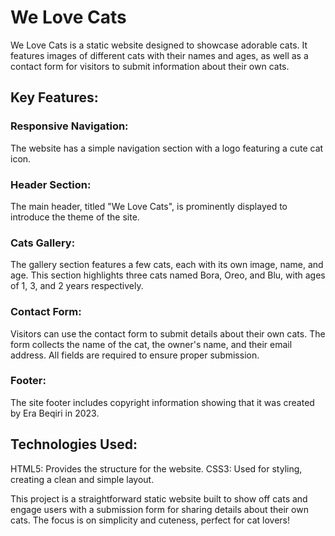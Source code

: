 # We Love Cats
We Love Cats is a static website designed to showcase adorable cats. It features images of different cats with their names and ages, as well as a contact form for visitors to submit information about their own cats.

## Key Features:
### Responsive Navigation: 
The website has a simple navigation section with a logo featuring a cute cat icon.

### Header Section: 
The main header, titled "We Love Cats", is prominently displayed to introduce the theme of the site.

### Cats Gallery:
The gallery section features a few cats, each with its own image, name, and age.
This section highlights three cats named Bora, Oreo, and Blu, with ages of 1, 3, and 2 years respectively.

### Contact Form:
Visitors can use the contact form to submit details about their own cats.
The form collects the name of the cat, the owner's name, and their email address.
All fields are required to ensure proper submission.

### Footer:
The site footer includes copyright information showing that it was created by Era Beqiri in 2023.

## Technologies Used:
HTML5: Provides the structure for the website.
CSS3: Used for styling, creating a clean and simple layout.

This project is a straightforward static website built to show off cats and engage users with a submission form for sharing details about their own cats. The focus is on simplicity and cuteness, perfect for cat lovers!

